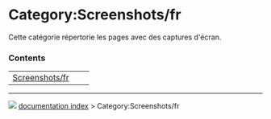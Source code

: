 # Category:Screenshots/fr
Cette catégorie répertorie les pages avec des captures d\'écran.

### Contents

|     |     |     |
| --- | --- | --- |
| [Screenshots/fr](wiki/Screenshots/fr.md) |



---
![](images/Right_arrow.png) [documentation index](../README.md) > Category:Screenshots/fr
